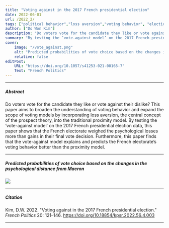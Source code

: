 ```yaml
---
title: "Voting against in the 2017 French presidential election" 
date: 2022-06-01
url: /2022_2/
tags: ["political behavior","loss aversion","voting behavior", "election"]
author: ["Do Won Kim"]
description: "Do voters vote for the candidate they like or vote against their dislike? This paper aims to broaden the understanding of voting behavior and expand the scope of voting models by incorporating loss aversion, the central concept of the prospect theory, into the traditional proximity model." 
summary: "By testing the ‘vote-against model’ on the 2017 French presidential election data, this paper shows that the French electorate weighed the psychological losses more than gains in their final vote decision. Furthermore, this paper finds that the vote-against model explains and predicts the French electorate’s voting behavior better than the proximity model." 
cover:
    image: "/vote_against.png"
    alt: "Predicted probabilities of vote choice based on the changes in the psychological distance from Macron"
    relative: false
editPost:
    URL: "https://doi.org/10.1057/s41253-021-00165-7"
    Text: "French Politics"
---
```



---

##### Abstract

Do voters vote for the candidate they like or vote against their dislike? This paper aims to broaden the understanding of voting behavior and expand the scope of voting models by incorporating loss aversion, the central concept of the prospect theory, into the traditional proximity model. By testing the ‘vote-against model’ on the 2017 French presidential election data, this paper shows that the French electorate weighed the psychological losses more than gains in their final vote decision. Furthermore, this paper finds that the vote-against model explains and predicts the French electorate’s voting behavior better than the proximity model.


---

##### Predicted probabilities of vote choice based on the changes in the psychological distance from Macron

![](/vote_against.png)

---

##### Citation

Kim, D.W. 2022. "Voting against in the 2017 French presidential election." *French Politics* 20: 121–146. https://doi.org/10.18854/kpsr.2022.56.4.003

---